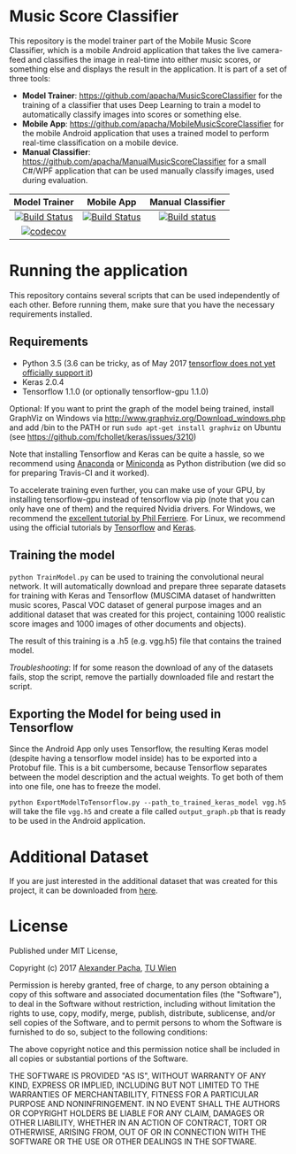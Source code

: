 # Music Score Classifier

This repository is the model trainer part of the Mobile Music Score Classifier, which is a mobile Android application that takes the live camera-feed and classifies the image in real-time into either music scores, or something else and displays the result in the application.
It is part of a set of three tools:

* **Model Trainer**: https://github.com/apacha/MusicScoreClassifier for the training of a classifier that uses Deep Learning to train a model to automatically classify images into scores or something else.
* **Mobile App**: https://github.com/apacha/MobileMusicScoreClassifier for the mobile Android application that uses a trained model to perform real-time classification on a mobile device.
* **Manual Classifier**: https://github.com/apacha/ManualMusicScoreClassifier for a small C#/WPF application that can be used manually classify images, used during evaluation.

|Model Trainer|Mobile App|Manual Classifier|
|:----:|:-----:|:-----:|
|[![Build Status](https://travis-ci.org/apacha/MusicScoreClassifier.svg?branch=master)](https://travis-ci.org/apacha/MusicScoreClassifier)|[![Build Status](https://travis-ci.org/apacha/MobileMusicScoreClassifier.svg?branch=master)](https://travis-ci.org/apacha/MobileMusicScoreClassifier)|[![Build status](https://ci.appveyor.com/api/projects/status/4715vyioa98eje0k?svg=true)](https://ci.appveyor.com/project/apacha/manualmusicscoreclassifier)|
|[![codecov](https://codecov.io/gh/apacha/MusicScoreClassifier/branch/master/graph/badge.svg)](https://codecov.io/gh/apacha/MusicScoreClassifier)|||



# Running the application
This repository contains several scripts that can be used independently of each other. 
Before running them, make sure that you have the necessary requirements installed. 

## Requirements

- Python 3.5 (3.6 can be tricky, as of May 2017 [tensorflow does not yet officially support it](https://github.com/tensorflow/tensorflow/issues/6999))
- Keras 2.0.4
- Tensorflow 1.1.0 (or optionally tensorflow-gpu 1.1.0)

Optional: If you want to print the graph of the model being trained, install GraphViz on Windows via http://www.graphviz.org/Download_windows.php and add /bin to the PATH or run `sudo apt-get install graphviz` on Ubuntu (see https://github.com/fchollet/keras/issues/3210)

Note that installing Tensorflow and Keras can be quite a hassle, so we recommend using [Anaconda](https://www.continuum.io/downloads) or 
[Miniconda](https://conda.io/miniconda.html) as Python distribution (we did so for preparing Travis-CI and it worked).

To accelerate training even further, you can make use of your GPU, by installing tensorflow-gpu instead of tensorflow
via pip (note that you can only have one of them) and the required Nvidia drivers. For Windows, we recommend the
[excellent tutorial by Phil Ferriere](https://github.com/philferriere/dlwin). For Linux, we recommend using the
 official tutorials by [Tensorflow](https://www.tensorflow.org/install/) and [Keras](https://keras.io/#installation).

## Training the model

`python TrainModel.py` can be used to training the convolutional neural network. 
It will automatically download and prepare three separate datasets for training with
Keras and Tensorflow (MUSCIMA dataset of handwritten music scores, 
Pascal VOC dataset of general purpose images and an additional dataset that 
was created for this project, containing 1000 realistic score images and 1000 
images of other documents and objects). 

The result of this training is a .h5 (e.g. vgg.h5) file that contains the trained model.

_Troubleshooting_: If for some reason the download of any of the datasets fails, stop the script, remove the partially
downloaded file and restart the script.

## Exporting the Model for being used in Tensorflow

Since the Android App only uses Tensorflow, the resulting Keras model (despite having a tensorflow model inside)
has to be exported into a Protobuf file. This is a bit cumbersome, because Tensorflow separates between
the model description and the actual weights. To get both of them into one file, one has to freeze the model.

`python ExportModelToTensorflow.py --path_to_trained_keras_model vgg.h5` will take the file `vgg.h5` and create
 a file called `output_graph.pb` that is ready to be used in the Android application.

# Additional Dataset
If you are just interested in the additional dataset that was created for this project,
it can be downloaded from [here](https://owncloud.tuwien.ac.at/index.php/s/JHzEMlwCSw8lTFp).

# License

Published under MIT License,

Copyright (c) 2017 [Alexander Pacha](http://my-it.at), [TU Wien](https://www.ims.tuwien.ac.at/people/alexander-pacha)

Permission is hereby granted, free of charge, to any person obtaining a copy
of this software and associated documentation files (the "Software"), to deal
in the Software without restriction, including without limitation the rights
to use, copy, modify, merge, publish, distribute, sublicense, and/or sell
copies of the Software, and to permit persons to whom the Software is
furnished to do so, subject to the following conditions:

The above copyright notice and this permission notice shall be included in all
copies or substantial portions of the Software.

THE SOFTWARE IS PROVIDED "AS IS", WITHOUT WARRANTY OF ANY KIND, EXPRESS OR
IMPLIED, INCLUDING BUT NOT LIMITED TO THE WARRANTIES OF MERCHANTABILITY,
FITNESS FOR A PARTICULAR PURPOSE AND NONINFRINGEMENT. IN NO EVENT SHALL THE
AUTHORS OR COPYRIGHT HOLDERS BE LIABLE FOR ANY CLAIM, DAMAGES OR OTHER
LIABILITY, WHETHER IN AN ACTION OF CONTRACT, TORT OR OTHERWISE, ARISING FROM,
OUT OF OR IN CONNECTION WITH THE SOFTWARE OR THE USE OR OTHER DEALINGS IN THE
SOFTWARE.
